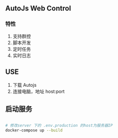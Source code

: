 ## AutoJs Web Control

### 特性

1. 支持群控
2. 脚本开发
3. 定时任务
4. 实时日志

## USE

1. 下载 Autojs
2. 连接电脑，地址 host:port

## 启动服务

```sh

# 修改server 下的 .env.production 的host为服务器IP
docker-compose up --build

```
